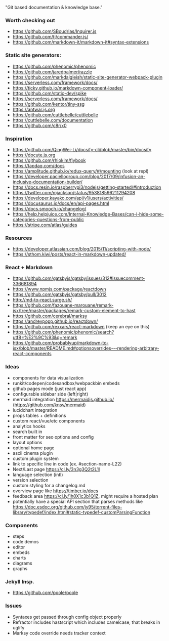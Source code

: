 "Git based documentation & knowledge base."

### Worth checking out

* https://github.com/SBoudrias/Inquirer.js
* https://github.com/tj/commander.js/
* https://github.com/markdown-it/markdown-it#syntax-extensions

### Static site generators:
* https://github.com/phenomic/phenomic
* https://github.com/jaredpalmer/razzle
* https://github.com/markdalgleish/static-site-generator-webpack-plugin
* https://serverless.com/framework/docs/
* https://ticky.github.io/markdown-component-loader/
* https://github.com/static-dev/spike
* https://serverless.com/framework/docs/
* https://github.com/kentor/tiny-ssg
* https://antwar.js.org
* https://github.com/cuttlebelle/cuttlebelle
* https://cuttlebelle.com/documentation
* https://github.com/c8r/x0

### Inspiration

* https://github.com/QingWei-Li/docsify-cli/blob/master/bin/docsify
* https://docute.js.org
* https://github.com/rhiokim/flybook
* https://tapdaq.com/docs
* https://amplitude.github.io/redux-query/#/mounting (look at repl)
* https://developer.paciellogroup.com/blog/2017/09/infusion-an-inclusive-documentation-builder/
* https://docs.resin.io/raspberrypi3/nodejs/getting-started/#introduction
* https://twitter.com/mjackson/status/953818596211294208
* https://developer.kayako.com/api/v1/users/activities/
* https://docusaurus.io/docs/en/api-pages.html
* https://docs.smooch.io/changelog/
* https://help.helpjuice.com/Internal-Knowledge-Bases/can-i-hide-some-categories-questions-from-public
* https://stripe.com/atlas/guides

### Resources

* https://developer.atlassian.com/blog/2015/11/scripting-with-node/
* https://sthom.kiwi/posts/react-in-markdown-updated/

### React + Markdown

* https://github.com/gatsbyjs/gatsby/issues/312#issuecomment-336681894
* https://www.npmjs.com/package/reactdown
* https://github.com/gatsbyjs/gatsby/pull/3012
* http://md-to-react.surge.sh/
* https://github.com/fazouane-marouane/remark-jsx/tree/master/packages/remark-custom-element-to-hast
* https://github.com/cerebral/marksy
* https://andreypopp.github.io/reactdown/
* https://github.com/rexxars/react-markdown (keep an eye on this)
* https://github.com/phenomic/phenomic/search?utf8=%E2%9C%93&q=remark
* https://github.com/probablyup/markdown-to-jsx/blob/master/README.md#optionsoverrides---rendering-arbitrary-react-components

### Ideas

* components for data visualization
* runkit/codepen/codesandbox/webpackbin embeds
* github pages mode (just react app)
* configurable sidebar side (left|right)
* mermaid integration https://mermaidjs.github.io/ (https://github.com/knsv/mermaid)
* lucidchart integration
* props tables + definitions
* custom react/vue/etc components
* analytics hooks
* search built in
* front matter for seo options and config
* layout options
* optional home page
* ascii cinema plugin
* custom plugin system
* link to specific line in code (ex. #section-name-L22)
* Next/Last page https://cl.ly/3n3g3Q2t2L1l
* language selection (intl)
* version selection
* custom styling for a changelog.md
* overview page like https://timber.io/docs
* feedback area https://cl.ly/1h0X1c3b1Q1Z, might require a hosted plan
* potentially have a special API section that parses methods like https://doc.esdoc.org/github.com/jy95/torrent-files-library/typedef/index.html#static-typedef-customParsingFunction

### Components

* steps
* code demos
* editor
* embeds
* charts
* diagrams
* graphs

### Jekyll Insp.

* https://github.com/poole/poole

### Issues

* Syntaxes get passed through config object properly
* Refractor includes hastscript which includes camelcase, that breaks in uglify
* Marksy code override needs tracker context
